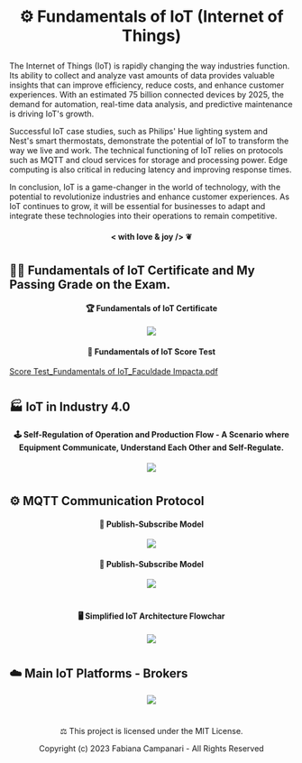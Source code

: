 # <p align="center"> ⚙️ Fundamentals of IoT (Internet of Things) 

The Internet of Things (IoT) is rapidly changing the way industries function. Its ability to collect and analyze vast amounts of data provides valuable insights that can improve efficiency, reduce costs, and enhance customer experiences. With an estimated 75 billion connected devices by 2025, the demand for automation, real-time data analysis, and predictive maintenance is driving IoT's growth.

Successful IoT case studies, such as Philips' Hue lighting system and Nest's smart thermostats, demonstrate the potential of IoT to transform the way we live and work. The technical functioning of IoT relies on protocols such as MQTT and cloud services for storage and processing power. Edge computing is also critical in reducing latency and improving response times.

In conclusion, IoT is a game-changer in the world of technology, with the potential to revolutionize industries and enhance customer experiences. As IoT continues to grow, it will be essential for businesses to adapt and integrate these technologies into their operations to remain competitive.

#### <p align="center"> < with love & joy /> ❦
#

## 👩‍🎓 Fundamentals of IoT Certificate and My Passing Grade on the Exam.

#### <p align="center"> 🏆 Fundamentals of IoT Certificate 

<p align="center">
<img src="https://github.com/Quantum-Software-Development/Fundamentals-of-IoT/assets/113218619/1c9b2d34-a3e4-4e17-93fc-6d076846a785"/> 
  
#### <p align="center"> 🥇 Fundamentals of IoT Score Test

[Score Test_Fundamentals of IoT_Faculdade Impacta.pdf](https://github.com/FabianaCampanari/Fundamentals-of-IoT/files/12271857/Score.Test_Fundamentals.of.IoT_Faculdade.Impacta.pdf)

#

 ## 🏭 IoT in Industry 4.0

#### <p align="center"> 🕹 Self-Regulation of Operation and Production Flow - A Scenario where Equipment Communicate, Understand Each Other and Self-Regulate. 

<p align="center">
<img src="https://github.com/FabianaCampanari/Fundamentals-of-IoT/assets/113218619/9b7f058f-8106-4097-ad78-b351beb3416d"/>

#

## ⚙️ MQTT Communication Protocol 

#### <p align="center"> 👥 Publish-Subscribe Model

<p align="center">
<img src="https://github.com/FabianaCampanari/Fundamentals-of-IoT/assets/113218619/16571fec-dbb1-4f90-86b8-57e7c1070b1d"/> 


#### <p align="center">  👥 Publish-Subscribe Model

<p align="center">
<img src="https://github.com/FabianaCampanari/Fundamentals-of-IoT/assets/113218619/947ce8f8-0c50-4513-8fa5-07b327ffd74d" />

#




#### <p align="center">  🖥 Simplified IoT Architecture Flowchar

<p align="center">
<img src="https://github.com/FabianaCampanari/Fundamentals-of-IoT/assets/113218619/f8628158-6f20-4673-9aac-05fd1507339f" />

#

## ☁️ Main IoT Platforms - Brokers

<p align="center">
<img src="https://github.com/FabianaCampanari/Fundamentals-of-IoT/assets/113218619/16202c71-79d5-4c2f-844f-9e775337e0c3"/>

#






















#

<p align="center"> ⚖︎ This project is licensed under the MIT License.

<p align="center"> Copyright (c) 2023 Fabiana Campanari - All Rights Reserved









